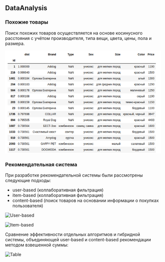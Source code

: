 
## DataAnalysis

### Похожие товары
Поиск похожих товаров осуществляется на основе косинусного расстояния с учётом производителя, типа вещи, цвета, цены, пола и размера.

![Similar_items](../Screenshots/data_2.png)  


### Рекомендательная система
При разработке рекомендательной системы были рассмотрены следующие подходы:

- user-based (коллаборативная фильтрация)
- item-based (коллаборативная фильтрация)
- content-based (поиск товаров на основании информации о покупках пользователя)

![User-based](../Screenshots/data_3.png)  

![Item-based](../Screenshots/data_4.png)  

Сравнение эффективности отдельных алгоритмов и гибридной системы, объединяющей user-based и content-based рекомендации методом взвешенной суммы:

![Table](../Screenshots/data_5.png)  
